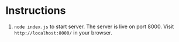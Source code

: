 # Instructions

1. `node index.js` to start server. The server is live on port 8000. Visit `http://localhost:8000/` in your browser.